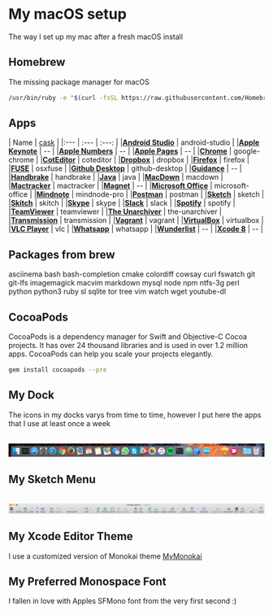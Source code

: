 # My macOS setup

The way I set up my mac after a fresh macOS install



## Homebrew

The missing package manager for macOS

```bash
/usr/bin/ruby -e "$(curl -fsSL https://raw.githubusercontent.com/Homebrew/install/master/install)"
```



## Apps

| Name | [cask](https://caskroom.github.io/) |
|:--- | :--- | :---: |
|**[Android Studio](https://developer.android.com/studio)** | android-studio |
|**[Apple Keynote](http://www.apple.com/keynote/)** | -- |
|**[Apple Numbers](http://www.apple.com/numbers/)** | -- |
|**[Apple Pages](http://www.apple.com/pages/)** | -- |
|**[Chrome](https://www.google.com/chrome)** | google-chrome |
|**[CotEditor](https://coteditor.com/)** | coteditor |
|**[Dropbox](https://www.dropbox.com")** | dropbox |
|**[Firefox](https://www.mozilla.org/firefox)** | firefox |
|**[FUSE](https://osxfuse.github.io)** | osxfuse |
|**[Github Desktop](https://desktop.github.com)** | github-desktop |
|**[Guidance](https://itunes.apple.com/app/id412759995)** | -- |
|**[Handbrake](https://handbrake.fr/)** | handbrake |
|**[Java](http://www.oracle.com/technetwork/java/javase/downloads/jdk8-downloads-2133151.html)** | java |
|**[MacDown](http://macdown.uranusjr.com)** | macdown |
|**[Mactracker](https://www.mactracker.ca)** | mactracker |
|**[Magnet](http://magnet.crowdcafe.com/)** | -- |
|**[Microsoft Office](https://products.office.com/en-us/mac/microsoft-office-for-mac)** | microsoft-office |
|**[Mindnote](https://mindnode.com)** | mindnode-pro |
|**[Postman](https://www.getpostman.com/)** | postman |
|**[Sketch](https://www.sketchapp.com/)** | sketch |
|**[Skitch](https://evernote.com/skitch/)** | skitch |
|**[Skype](https://www.skype.com)** | skype |
|**[Slack](https://slack.com/)** | slack |
|**[Spotify](https://www.spotify.com)** | spotify |
|**[TeamViewer](https://www.teamviewer.com)** | teamviewer |
|**[The Unarchiver](https://unarchiver.c3.cx)** | the-unarchiver |
|**[Transmission](https://transmissionbt.com)** | transmission |
|**[Vagrant](https://www.vagrantup.com)** | vagrant |
|**[VirtualBox](https://www.virtualbox.org)** | virtualbox |
|**[VLC Player](http://www.videolan.org/vlc)** | vlc |
|**[Whatsapp](https://www.whatsapp.com)** | whatsapp |
|**[Wunderlist](https://www.wunderlist.com/)** | -- |
|**[Xcode 8](https://developer.apple.com/xcode/)** | -- |



## Packages from brew

asciinema
bash
bash-completion
cmake
colordiff
cowsay
curl
fswatch
git
git-lfs
imagemagick
macvim
markdown
mysql
node
npm
ntfs-3g
perl
python
python3
ruby
sl
sqlite
tor
tree
vim
watch
wget
youtube-dl



## CocoaPods

CocoaPods is a dependency manager for Swift and Objective-C Cocoa projects. It has over 24 thousand libraries and is used in over 1.2 million apps. CocoaPods can help you scale your projects elegantly.

```bash
gem install cocoapods --pre
```


## My Dock
The icons in my docks varys from time to time, however I put here the apps that I use at least once a week
<p align="left">
  <img src="https://github.com/omaralbeik/macOS-setup/blob/master/dock_icons.png" title="My Dock">
</p>



## My Sketch Menu
<p align="left">
  <img src="https://github.com/omaralbeik/macOS-setup/blob/master/sketch_menu.png" title="My Sketch Menu">
</p>



## My Xcode Editor Theme
I use a customized version of Monokai theme [MyMonokai](https://github.com/omaralbeik/macOS-setup/blob/master/MyMonokai.xccolortheme)


## My Preferred Monospace Font
I fallen in love with Apples SFMono font from the very first second :)
